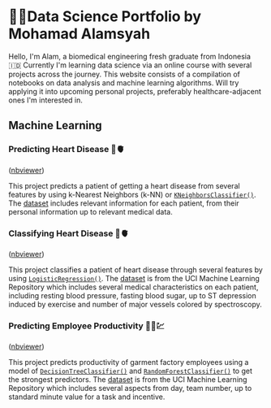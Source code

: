 # 🧑‍💻Data Science Portfolio by Mohamad Alamsyah

Hello, I'm Alam, a biomedical engineering fresh graduate from Indonesia 🇮🇩 Currently I'm learning data science via an online course with several projects across the journey. This website consists of a compilation of notebooks on data analysis and machine learning algorithms. Will try applying it into upcoming personal projects, preferably healthcare-adjacent ones I'm interested in.

## Machine Learning

### Predicting Heart Disease 🔮🫀
([nbviewer](https://nbviewer.org/github/itsalamhere/itsalamhere.github.io/blob/main/Notebooks/predicting_heart_disease.ipynb))

This project predicts a patient of getting a heart disease from several features by using k-Nearest Neighbors (k-NN) or [`KNeighborsClassifier()`](https://scikit-learn.org/stable/modules/generated/sklearn.neighbors.KNeighborsClassifier.html). The [dataset](https://www.kaggle.com/datasets/fedesoriano/heart-failure-prediction) includes relevant information for each patient, from their personal information up to relevant medical data.

### Classifying Heart Disease 📂🫀
([nbviewer](https://nbviewer.org/github/itsalamhere/itsalamhere.github.io/blob/main/Notebooks/classifying_heart_disease.ipynb))

This project classifies a patient of heart disease through several features by using [`LogisticRegression()`](https://scikit-learn.org/stable/modules/generated/sklearn.linear_model.LogisticRegression.html). The [dataset](https://archive.ics.uci.edu/dataset/45/heart+disease) is from the UCI Machine Learning Repository which includes several medical characteristics on each patient, including resting blood pressure, fasting blood sugar, up to ST depression induced by exercise and number of major vessels colored by spectroscopy.

### Predicting Employee Productivity 🧑‍🏭💹
([nbviewer](https://nbviewer.org/github/itsalamhere/itsalamhere.github.io/blob/main/Notebooks/predicting_employee_productivity.ipynb))

This project predicts productivity of garment factory employees using a model of [`DecisionTreeClassifier()`](https://scikit-learn.org/stable/modules/generated/sklearn.tree.DecisionTreeClassifier.html) and [`RandomForestClassifier()`](https://scikit-learn.org/stable/modules/generated/sklearn.ensemble.RandomForestClassifier.html) to get the strongest predictors. The [dataset](https://archive.ics.uci.edu/ml/datasets/Productivity+Prediction+of+Garment+Employees) is from the UCI Machine Learning Repository which includes several aspects from day, team number, up to standard minute value for a task and incentive.
